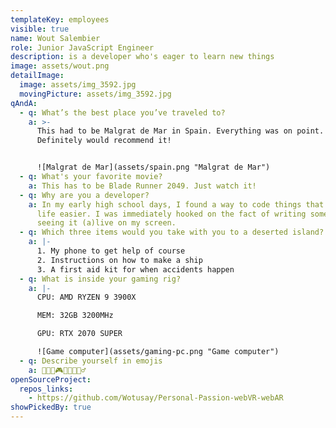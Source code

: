 ```yaml
---
templateKey: employees
visible: true
name: Wout Salembier
role: Junior JavaScript Engineer
description: is a developer who's eager to learn new things
image: assets/wout.png
detailImage:
  image: assets/img_3592.jpg
  movingPicture: assets/img_3592.jpg
qAndA:
  - q: What’s the best place you’ve traveled to?
    a: >-
      This had to be Malgrat de Mar in Spain. Everything was on point.
      Definitely would recommend it!


      ![Malgrat de Mar](assets/spain.png "Malgrat de Mar")
  - q: What's your favorite movie?
    a: This has to be Blade Runner 2049. Just watch it!
  - q: Why are you a developer?
    a: In my early high school days, I found a way to code things that can make my
      life easier. I was immediately hooked on the fact of writing something and
      seeing it (a)live on my screen.
  - q: Which three items would you take with you to a deserted island?
    a: |-
      1. My phone to get help of course
      2. Instructions on how to make a ship
      3. A first aid kit for when accidents happen
  - q: What is inside your gaming rig?
    a: |-
      CPU: AMD RYZEN 9 3900X

      MEM: 32GB 3200MHz

      GPU: RTX 2070 SUPER

      ![Game computer](assets/gaming-pc.png "Game computer")
  - q: Describe yourself in emojis
    a: 🧑🏼‍💻🎮🍟👟🚴🏻‍♂️
openSourceProject:
  repos_links:
    - https://github.com/Wotusay/Personal-Passion-webVR-webAR
showPickedBy: true
---
```

